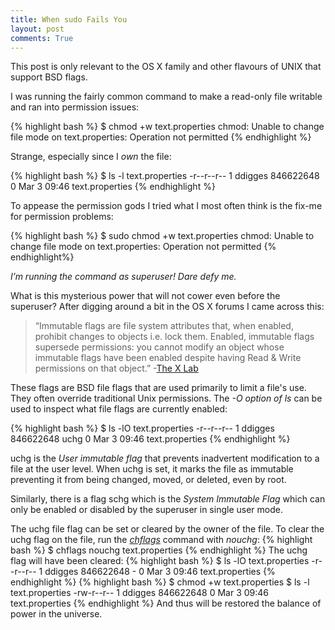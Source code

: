 ```yaml
---
title: When sudo Fails You
layout: post
comments: True
---
```

<div class="disclaimer-header" >
	This post is only relevant to the OS X family and other flavours of UNIX that support BSD flags.
</div>

I was running the fairly common command to make a read-only file writable and ran into permission issues:

{% highlight bash %}
$ chmod +w text.properties 
chmod: Unable to change file mode on text.properties: Operation not permitted
{% endhighlight %}

Strange, especially since I *own* the file:

{% highlight bash %}
$ ls -l text.properties
-r--r--r--  1 ddigges  846622648  0 Mar  3 09:46 text.properties
{% endhighlight %}

To appease the permission gods I tried what I most often think is the fix-me for permission problems:

{% highlight bash %}
$ sudo chmod +w text.properties
chmod: Unable to change file mode on text.properties: Operation not permitted
{% endhighlight%}

*I’m running the command as superuser! Dare defy me.*

What is this mysterious power that will not cower even before the superuser? After digging around a bit in the OS X forums I came across this:

>“Immutable flags are file system attributes that, when enabled, prohibit changes to objects i.e. lock them. Enabled, immutable flags supersede permissions: you cannot modify an object whose immutable flags have been enabled despite having Read & Write permissions on that object.”
-[The X Lab](http://thexlab.com/faqs/immutableflags.html)

These flags are BSD file flags that are used primarily to limit a file's use. They often override traditional Unix permissions.
The *-O option of ls* can be used to inspect what file flags are currently enabled:

{% highlight bash %}
$ ls -lO text.properties
-r--r--r--  1 ddigges  846622648  uchg 0 Mar  3 09:46 text.properties
{% endhighlight %}

uchg is the *User immutable flag* that prevents  inadvertent modification to a file at the user level. When uchg is set, it marks the file as immutable preventing it from being  changed, moved, or deleted, even by root. 

Similarly, there is a flag schg which is the *System Immutable Flag* which can only be enabled or disabled by the superuser in single user mode.

The uchg file flag can be set or cleared by the owner of the file. To clear the uchg flag on the file, run the [*chflags*](http://www.openbsd.org/cgi-bin/man.cgi?query=chflags&section=1) command with *nouchg*:
{% highlight bash %}
$ chflags nouchg text.properties 
{% endhighlight %}
The uchg flag will have been cleared:
{% highlight bash %}
$ ls -lO text.properties 
-r--r--r--  1 ddigges  846622648  - 0 Mar  3 09:46 text.properties
{% endhighlight %}
{% highlight bash %}
$ chmod +w text.properties 
$ ls -l text.properties 
-rw-r--r--  1 ddigges  846622648  0 Mar  3 09:46 text.properties
{% endhighlight %}
And thus will be restored the balance of power in the universe.
